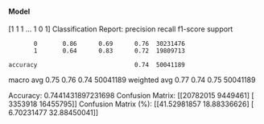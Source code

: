 #### Model
[1 1 1 ... 1 0 1]
Classification Report:
              precision    recall  f1-score   support

           0       0.86      0.69      0.76  30231476
           1       0.64      0.83      0.72  19809713

    accuracy                           0.74  50041189
   macro avg       0.75      0.76      0.74  50041189
weighted avg       0.77      0.74      0.75  50041189

Accuracy: 0.7441431897231698
Confusion Matrix:
[[20782015  9449461]
 [ 3353918 16455795]]
Confusion Matrix (%):
[[41.52981857 18.88336626]
 [ 6.70231477 32.88450041]]
